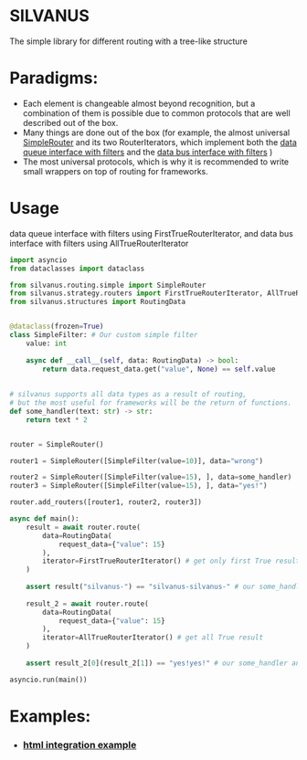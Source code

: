 # SILVANUS
The simple library for different routing with a tree-like structure

# Paradigms:
- Each element is changeable almost beyond recognition, 
but a combination of them is possible due to common protocols 
that are well described out of the box.
- Many things are done out of the box 
(for example, the almost universal
[SimpleRouter](https://github.com/Sethis/silvanus/blob/master/silvanus/routing/simple.py)
and its two RouterIterators, which implement both the
[data queue interface with filters](https://github.com/Sethis/silvanus/blob/master/silvanus/strategy/routers/first.py)
and the 
[data bus interface with filters](https://github.com/Sethis/silvanus/blob/master/silvanus/strategy/routers/all.py)
)
- The most universal protocols, which is why it is recommended 
to write small wrappers on top of routing for frameworks.

# Usage

data queue interface with filters using FirstTrueRouterIterator, and
data bus interface with filters using AllTrueRouterIterator
```python
import asyncio
from dataclasses import dataclass

from silvanus.routing.simple import SimpleRouter
from silvanus.strategy.routers import FirstTrueRouterIterator, AllTrueRouterIterator
from silvanus.structures import RoutingData


@dataclass(frozen=True)
class SimpleFilter: # Our custom simple filter
    value: int
    
    async def __call__(self, data: RoutingData) -> bool:
        return data.request_data.get("value", None) == self.value
    
    
# silvanus supports all data types as a result of routing, 
# but the most useful for frameworks will be the return of functions.
def some_handler(text: str) -> str:
    return text * 2


router = SimpleRouter()

router1 = SimpleRouter([SimpleFilter(value=10)], data="wrong")

router2 = SimpleRouter([SimpleFilter(value=15), ], data=some_handler)
router3 = SimpleRouter([SimpleFilter(value=15), ], data="yes!")

router.add_routers([router1, router2, router3])

async def main():
    result = await router.route(
        data=RoutingData(
            request_data={"value": 15}
        ),
        iterator=FirstTrueRouterIterator() # get only first True result 
    )
    
    assert result("silvanus-") == "silvanus-silvanus-" # our some_handler
    
    result_2 = await router.route(
        data=RoutingData(
            request_data={"value": 15}
        ),
        iterator=AllTrueRouterIterator() # get all True result 
    )
    
    assert result_2[0](result_2[1]) == "yes!yes!" # our some_handler and text from second data 

asyncio.run(main())

```


# Examples:
  - ### [html integration example](https://github.com/Sethis/silvanus/blob/master/examples/http.py)

